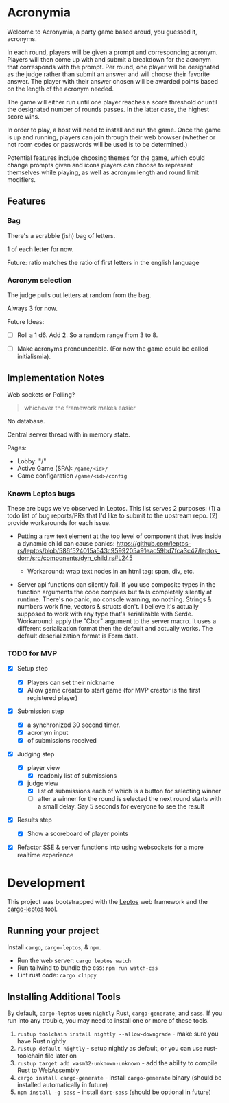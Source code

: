 # Acronymia

Welcome to Acronymia, a party game based aroud, you guessed it, acronyms.

In each round, players will be given a prompt and corresponding acronym. Players will then come up with and submit a breakdown for the acronym that corresponds with the prompt. Per round, one player will be designated as the judge rather than submit an answer and will choose their favorite answer. The player with their answer chosen will be awarded points based on the length of the acronym needed.

The game will either run until one player reaches a score threshold or until the designated number of rounds passes. In the latter case, the highest score wins.

In order to play, a host will need to install and run the game. Once the game is up and running, players can join through their web browser (whether or not room codes or passwords will be used is to be determined.)

Potential features include choosing themes for the game, which could change prompts given and icons players can choose to represent themselves while playing, as well as acronym length and round limit modifiers.

## Features

### Bag
There's a scrabble (ish) bag of letters.

1 of each letter for now.

Future:
ratio matches the ratio of first letters in the english language

### Acronym selection
The judge pulls out letters at random from the bag.

Always 3 for now.

Future Ideas:
- [ ] Roll a 1 d6. Add 2. So a random range from 3 to 8.

- [ ] Make acronyms pronounceable. (For now the game could be called initialismia).


## Implementation Notes

Web sockets or Polling?
> whichever the framework makes easier

No database.

Central server thread with in memory state.

Pages:
- Lobby: "/"
- Active Game (SPA): `/game/<id>/`
- Game configaration `/game/<id>/config`


### Known Leptos bugs
These are bugs we've observed in Leptos.
This list serves 2 purposes:
  (1) a todo list of bug reports/PRs that I'd like to submit to the upstream repo.
  (2) provide workarounds for each issue.

- Putting a raw text element at the top level of component that lives inside a dynamic child can cause panics:
https://github.com/leptos-rs/leptos/blob/586f524015a543c9599205a91eac59bd7fca3c47/leptos_dom/src/components/dyn_child.rs#L245
  - Workaround: wrap text nodes in an html tag: span, div, etc.

- Server api functions can silently fail. If you use composite types in the function arguments the code compiles but fails completely silently at runtime. There's no panic, no console warning, no nothing. Strings & numbers work fine, vectors & structs don't. I believe it's actually supposed to work with any type that's serializable with Serde. 
  Workaround: apply the "Cbor" argument to the server macro. It uses a different serialization format then the default and actually works. The default deserialization format is Form data. 

### TODO for MVP
- [x] Setup step
  - [x] Players can set their nickname
  - [x] Allow game creator to start game (for MVP creator is the first registered player)
- [x] Submission step
  - [x] a synchronized 30 second timer.
  - [x] acronym input
  - [x] of submissions received
- [x] Judging step
  - [x] player view
      - [x] readonly list of submissions
  - [x] judge view 
      - [x] list of submissions each of which is a button for selecting winner
      - [ ] after a winner for the round is selected the next round starts with a small delay. Say 5 seconds for everyone to see the result
- [x] Results step
  - [x] Show a scoreboard of player points

- [x] Refactor SSE & server functions into using websockets for a more realtime experience


# Development

This project was bootstrapped with the [Leptos](https://github.com/leptos-rs/leptos) web framework and the [cargo-leptos](https://github.com/akesson/cargo-leptos) tool.

## Running your project

Install `cargo`, `cargo-leptos`, & `npm`.

- Run the web server: `cargo leptos watch`
- Run tailwind to bundle the css: `npm run watch-css`
- Lint rust code: `cargo clippy`

## Installing Additional Tools

By default, `cargo-leptos` uses `nightly` Rust, `cargo-generate`, and `sass`. If you run into any trouble, you may need to install one or more of these tools.

1. `rustup toolchain install nightly --allow-downgrade` - make sure you have Rust nightly
2. `rustup default nightly` - setup nightly as default, or you can use rust-toolchain file later on
3. `rustup target add wasm32-unknown-unknown` - add the ability to compile Rust to WebAssembly
4. `cargo install cargo-generate` - install `cargo-generate` binary (should be installed automatically in future)
5. `npm install -g sass` - install `dart-sass` (should be optional in future)
